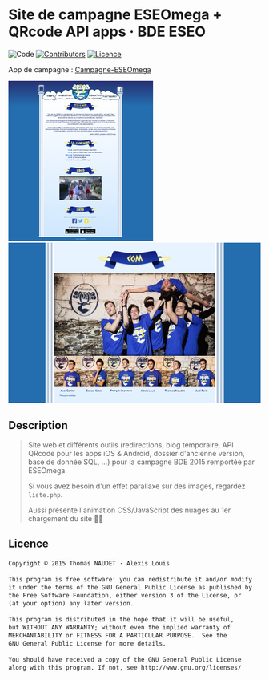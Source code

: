 # Site de campagne ESEOmega + QRcode API apps · BDE ESEO

![Code](https://img.shields.io/badge/code-HTML%20PHP%20CSS%20JavaScript%20SQL-orange.svg)
[![Contributors](https://img.shields.io/badge/contributors-Thomas%20NAUDET%20·%20Alexis%20Louis-blue.svg)](http://twitter.com/tomn94)
[![Licence](https://img.shields.io/badge/licence-GNU%20GPLv3-lightgrey.svg)](http://www.gnu.org/licenses/)

App de campagne : [Campagne-ESEOmega](https://github.com/Tomn94/Campagne-ESEOmega)

<img src="/Homepage.png?raw=true" height="320" /><img src="/Team.png?raw=true" height="320" />


## Description

> Site web et différents outils (redirections, blog temporaire, API QRcode pour les apps iOS & Android, dossier d'ancienne version, base de donnée SQL, …) pour la campagne BDE 2015 remportée par ESEOmega.<br>
>
> Si vous avez besoin d'un effet parallaxe sur des images, regardez `liste.php`.
>
> Aussi présente l'animation CSS/JavaScript des nuages au 1er chargement du site 👌🏼

## Licence

    Copyright © 2015 Thomas NAUDET · Alexis Louis

    This program is free software: you can redistribute it and/or modify
    it under the terms of the GNU General Public License as published by
    the Free Software Foundation, either version 3 of the License, or
    (at your option) any later version.

    This program is distributed in the hope that it will be useful,
    but WITHOUT ANY WARRANTY; without even the implied warranty of
    MERCHANTABILITY or FITNESS FOR A PARTICULAR PURPOSE.  See the
    GNU General Public License for more details.

    You should have received a copy of the GNU General Public License
    along with this program. If not, see http://www.gnu.org/licenses/
    
